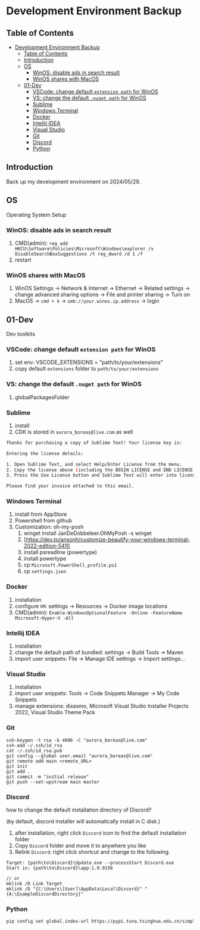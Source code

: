 # Development Environment Backup

## Table of Contents

- [Development Environment Backup](#development-environment-backup)
  - [Table of Contents](#table-of-contents)
  - [Introduction](#introduction)
  - [OS](#os)
    - [WinOS: disable ads in search result](#winos-disable-ads-in-search-result)
    - [WinOS shares with MacOS](#winos-shares-with-macos)
  - [01-Dev](#01-dev)
    - [VSCode: change default `extension path` for WinOS](#vscode-change-default-extension-path-for-winos)
    - [VS: change the default `.nuget path` for WinOS](#vs-change-the-default-nuget-path-for-winos)
    - [Sublime](#sublime)
    - [Windows Terminal](#windows-terminal)
    - [Docker](#docker)
    - [Intellij IDEA](#intellij-idea)
    - [Visual Studio](#visual-studio)
    - [Git](#git)
    - [Discord](#discord)
    - [Python](#python)

## Introduction

Back up my development environment on 2024/05/29.

## OS

Operating System Setup

### WinOS: disable ads in search result

1. CMD(admin): `reg add HKCU\Software\Policies\Microsoft\Windows\explorer /v DisableSearchBoxSuggestions /t reg_dword /d 1 /f`
2. restart

### WinOS shares with MacOS

1. WinOS Settings -> Network & Internet -> Ethernet -> Related settings -> change advanced sharing options -> File and printer sharing -> Turn on
2. MacOS -> `cmd + k` -> `smb://your.winos.ip.address` -> login

## 01-Dev

Dev toolkits

### VSCode: change default `extension path` for WinOS

1. set env: VSCODE_EXTENSIONS = "path/to/your/extensions"
2. copy default `extensions` folder to `path/to/your/extensions`

### VS: change the default `.nuget path` for WinOS

1. globalPackagesFolder

### Sublime

1. install
2. CDK is stored in `aurora_boreas@live.com` as well

``` bash
Thanks for purchasing a copy of Sublime Text! Your license key is:

Entering the license details:

1. Open Sublime Text, and select Help/Enter License from the menu.
2. Copy the license above (including the BEGIN LICENSE and END LICENSE lines) and paste them into the license box.
3. Press the Use License button and Sublime Text will enter into licensed mode.

Please find your invoice attached to this email.
```

### Windows Terminal

1. install from AppStore
2. Powershell from github
3. Customization: oh-my-posh
    1. winget install JanDeDobbeleer.OhMyPosh -s winget
    2. [https://dev.to/ansonh/customize-beautify-your-windows-terminal-2022-edition-541l]
    3. install psreadline (powertype)
    4. install powertype
    5. cp `Microsoft.PowerShell_profile.ps1`
    6. cp `settings.json`

### Docker

1. installation
2. configure `VM`: settings -> Resources -> Docker image locations
3. CMD(admin): `Enable-WindowsOptionalFeature -Online -FeatureName Microsoft-Hyper-V -All`

### Intellij IDEA

1. installation
2. change the default path of bundled: settings -> Build Tools -> Maven
3. import user snippets: File -> Manage IDE settings -> Import settings...

### Visual Studio

1. installation
2. import user snippets: Tools -> Code Snippets Manager -> My Code Snippets
3. manage extensions: disasmo, Microsoft Visual Studio Installer Projects 2022, Visual Studio Theme Pack

### Git

```shell
ssh-keygen -t rsa -b 4096 -C "aurora_boreas@live.com"
ssh-add ~/.ssh/id_rsa
cat ~/.ssh/id_rsa.pub
git config --global user.email "aurora_boreas@live.com"
git remote add main <remote_URL>
git init
git add .
git commit -m "initial release"
git push --set-upstream main master
```

### Discord

how to change the default installation directory of Discord?

(by default, discord installer will automatically install in C disk.)

1. after installation, right click `Discord` icon to find the default installation folder
2. Copy `Discord` folder and move it to anywhere you like
3. Relink `Discord`: right click shortcut and change to the following.

``` shell
Target: {path\to\Discord}\Update.exe --processStart Discord.exe
Start in: {path\to\Discord}\app-1.0.9156

// or 
mklink /D Link Target
mklink /D "{C:\Users\[User]\AppData\Local\Discord}" "{A:\ExampleDiscordDirectory}"
```

### Python

``` bash
pip config set global.index-url https://pypi.tuna.tsinghua.edu.cn/simple
```
